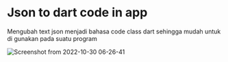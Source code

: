 # Json to dart code in app

Mengubah text json menjadi bahasa code class dart sehingga mudah untuk di gunakan pada suatu program

![Screenshot from 2022-10-30 06-26-41](https://user-images.githubusercontent.com/82513502/198856147-f8afbc63-21c3-47b6-9764-1766a9390b86.png)
